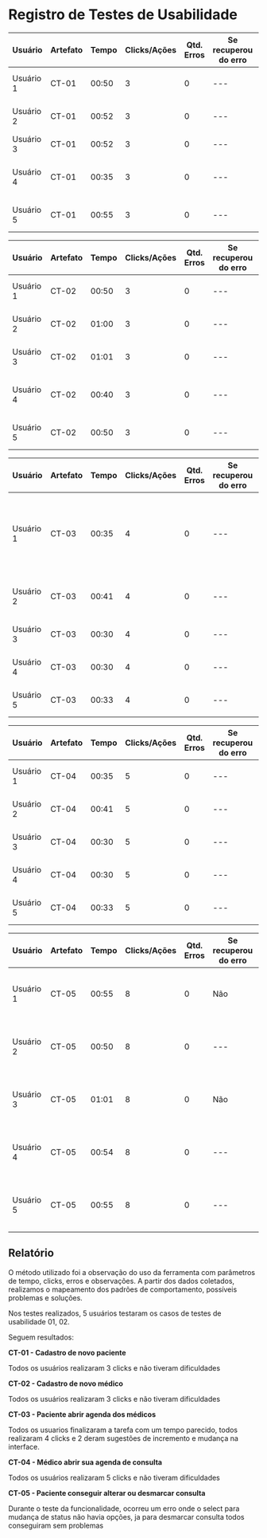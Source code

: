 # Registro de Testes de Usabilidade

| **Usuário** 	| **Artefato** 	| **Tempo** | **Clicks/Ações** | **Qtd. Erros** | **Se recuperou do erro** | **Comentários e observações** |
| --- 	| --- 	| --- | ---  | --- | --- | --- |
| Usuário 1	| CT-01 	| 00:50 | 3  | 0 | --- | Usuário achou a tela intuitiva |
| Usuário 2 | CT-01 	| 00:52 | 3  | 0 | --- | Usuário não teve dificuldade |
| Usuário 3	| CT-01	 | 00:52 | 3  | 0 | --- | Usuário não teve dúvidas |
| Usuário 4 | CT-01 	| 00:35 | 3  | 0 | --- | Usuário facilmente guiado pelo fluxo do site |
| Usuário 5	| CT-01	 | 00:55 | 3  | 0 | --- | Usuário achou a tela intuitiva |

| **Usuário** 	| **Artefato** 	| **Tempo** | **Clicks/Ações** | **Qtd. Erros** | **Se recuperou do erro** | **Comentários e observações** |
| --- 	| --- 	| --- | ---  | --- | --- | --- |
| Usuário 1	| CT-02 	| 00:50 | 3  | 0 | --- | Usuário não fez observação |
| Usuário 2 | CT-02 	| 01:00 | 3  | 0 | --- | Usuário não teve dificuldade |
| Usuário 3	| CT-02	 | 01:01 | 3  | 0 | --- | Usuário gostou da interface |
| Usuário 4 | CT-02 	| 00:40 | 3  | 0 | --- | Usuário efetuou login sem problemas |
| Usuário 5	| CT-02	 | 00:50 | 3  | 0 | --- | Gostou do design das interfaces |

| **Usuário** 	| **Artefato** 	| **Tempo** | **Clicks/Ações** | **Qtd. Erros** | **Se recuperou do erro** | **Comentários e observações** |
| --- 	| --- 	| --- | ---  | --- | --- | --- |
| Usuário 1	| CT-03 	| 00:35 | 4  | 0 | --- | Usuário sugeriu mostrar mensagem de erro ao não encontrar médicos |
| Usuário 2 | CT-03 	| 00:41 | 4  | 0 | --- | Usuário sugeriu uma mudança na interface |
| Usuário 3	| CT-03	 | 00:30 | 4  | 0 | --- | Usuário gostou da interface |
| Usuário 4 | CT-03 	| 00:30 | 4  | 0 | --- | Usuário não teve problemas |
| Usuário 5	| CT-03	 | 00:33 | 4  | 0 | --- | Usuário não teve problemas |

| **Usuário** 	| **Artefato** 	| **Tempo** | **Clicks/Ações** | **Qtd. Erros** | **Se recuperou do erro** | **Comentários e observações** |
| --- 	| --- 	| --- | ---  | --- | --- | --- |
| Usuário 1	| CT-04 	| 00:35 | 5  | 0 | --- | Usuário não teve problemas |
| Usuário 2 | CT-04 	| 00:41 | 5  | 0 | --- | Usuário não teve problemas |
| Usuário 3	| CT-04	 | 00:30 | 5  | 0 | --- | Usuário não teve problemas |
| Usuário 4 | CT-04 	| 00:30 | 5  | 0 | --- | Usuário não teve problemas |
| Usuário 5	| CT-04	 | 00:33 | 5  | 0 | --- | Usuário não teve problemas |

| **Usuário** 	| **Artefato** 	| **Tempo** | **Clicks/Ações** | **Qtd. Erros** | **Se recuperou do erro** | **Comentários e observações** |
| --- 	| --- 	| --- | ---  | --- | --- | --- |
| Usuário 1	| CT-05 	| 00:55 | 8  | 0 | Não | Não apareceu opções de mudança de status |
| Usuário 2 | CT-05 	| 00:50 | 8  | 0 | --- | Não apareceu opções de mudança de status |
| Usuário 3	| CT-05	 | 01:01 | 8  | 0 | Não | Não apareceu opções de mudança de status |
| Usuário 4 | CT-05 	| 00:54 | 8  | 0 | --- | Não apareceu opções de mudança de status |
| Usuário 5	| CT-05	 | 00:55 | 8  | 0 | --- | Não apareceu opções de mudança de status |

<h2>Relatório</h2>

O método utilizado foi a observação do uso da ferramenta com parâmetros de tempo, clicks, erros e observações. A partir dos dados coletados, realizamos o mapeamento dos padrões de comportamento, possíveis problemas e soluções.

Nos testes realizados, 5 usuários testaram os casos de testes de usabilidade 01, 02.

Seguem resultados:

**CT-01 - Cadastro de novo paciente**

Todos os usuários realizaram 3 clicks e não tiveram dificuldades

**CT-02 - Cadastro de novo médico**

Todos os usuários realizaram 3 clicks e não tiveram dificuldades

**CT-03 - Paciente abrir agenda dos médicos**

Todos os usuarios finalizaram a tarefa com um tempo parecido, todos realizaram 4 clicks e 2 deram sugestões de incremento e mudança na interface.

**CT-04 - Médico abrir sua agenda de consulta**

Todos os usuários realizaram 5 clicks e não tiveram dificuldades

**CT-05 - Paciente conseguir alterar ou desmarcar consulta**

Durante o teste da funcionalidade, ocorreu um erro onde o select para mudança de status não havia opções, ja para desmarcar consulta todos conseguiram sem problemas
